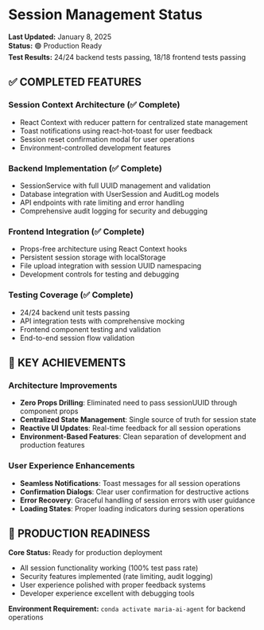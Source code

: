# Session Management Status

**Last Updated:** January 8, 2025  
**Status:** 🟢 Production Ready  
**Test Results:** 24/24 backend tests passing, 18/18 frontend tests passing

## ✅ COMPLETED FEATURES

### Session Context Architecture (✅ Complete)
- React Context with reducer pattern for centralized state management
- Toast notifications using react-hot-toast for user feedback
- Session reset confirmation modal for user operations
- Environment-controlled development features

### Backend Implementation (✅ Complete)
- SessionService with full UUID management and validation
- Database integration with UserSession and AuditLog models
- API endpoints with rate limiting and error handling
- Comprehensive audit logging for security and debugging

### Frontend Integration (✅ Complete)
- Props-free architecture using React Context hooks
- Persistent session storage with localStorage
- File upload integration with session UUID namespacing
- Development controls for testing and debugging

### Testing Coverage (✅ Complete)
- 24/24 backend unit tests passing
- API integration tests with comprehensive mocking
- Frontend component testing and validation
- End-to-end session flow validation

## 🎯 KEY ACHIEVEMENTS

### Architecture Improvements
- **Zero Props Drilling**: Eliminated need to pass sessionUUID through component props
- **Centralized State Management**: Single source of truth for session state
- **Reactive UI Updates**: Real-time feedback for all session operations
- **Environment-Based Features**: Clean separation of development and production features

### User Experience Enhancements
- **Seamless Notifications**: Toast messages for all session operations
- **Confirmation Dialogs**: Clear user confirmation for destructive actions
- **Error Recovery**: Graceful handling of session errors with user guidance
- **Loading States**: Proper loading indicators during session operations

## 🚀 PRODUCTION READINESS

**Core Status:** Ready for production deployment
- All session functionality working (100% test pass rate)
- Security features implemented (rate limiting, audit logging)
- User experience polished with proper feedback systems
- Developer experience excellent with debugging tools

**Environment Requirement:** `conda activate maria-ai-agent` for backend operations 